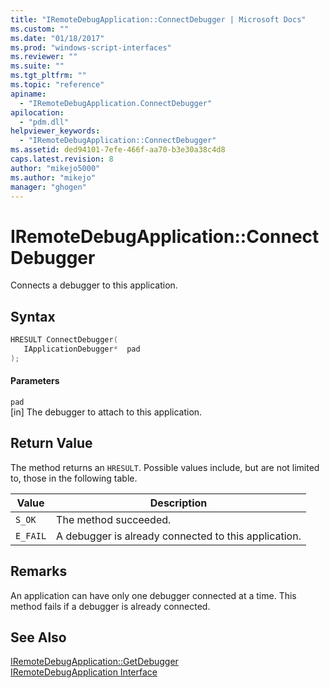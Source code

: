 ```yaml
---
title: "IRemoteDebugApplication::ConnectDebugger | Microsoft Docs"
ms.custom: ""
ms.date: "01/18/2017"
ms.prod: "windows-script-interfaces"
ms.reviewer: ""
ms.suite: ""
ms.tgt_pltfrm: ""
ms.topic: "reference"
apiname: 
  - "IRemoteDebugApplication.ConnectDebugger"
apilocation: 
  - "pdm.dll"
helpviewer_keywords: 
  - "IRemoteDebugApplication::ConnectDebugger"
ms.assetid: ded94101-7efe-466f-aa70-b3e30a38c4d8
caps.latest.revision: 8
author: "mikejo5000"
ms.author: "mikejo"
manager: "ghogen"
---
```

# IRemoteDebugApplication::ConnectDebugger
Connects a debugger to this application.  
  
## Syntax  
  
```cpp
HRESULT ConnectDebugger(  
   IApplicationDebugger*  pad  
);  
```  
  
#### Parameters  
 `pad`  
 [in] The debugger to attach to this application.  
  
## Return Value  
 The method returns an `HRESULT`. Possible values include, but are not limited to, those in the following table.  
  
|Value|Description|  
|-----------|-----------------|  
|`S_OK`|The method succeeded.|  
|`E_FAIL`|A debugger is already connected to this application.|  
  
## Remarks  
 An application can have only one debugger connected at a time. This method fails if a debugger is already connected.  
  
## See Also  
 [IRemoteDebugApplication::GetDebugger](../../winscript/reference/iremotedebugapplication-getdebugger.md)   
 [IRemoteDebugApplication Interface](../../winscript/reference/iremotedebugapplication-interface.md)